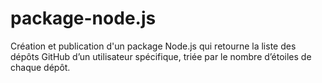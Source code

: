# package-node.js

Création et publication d'un package Node.js qui retourne la liste des dépôts GitHub d’un utilisateur spécifique, triée par le nombre d’étoiles de chaque dépôt.

